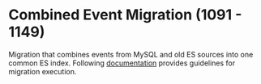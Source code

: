 # Combined Event Migration (1091 - 1149)

Migration that combines events from MySQL and old ES sources into one common ES index.
Following [documentation](https://sysdigdocs.atlassian.net/wiki/spaces/Platform/pages/261652612/Unified+Events+Migration+Tool) provides guidelines for migration execution.
